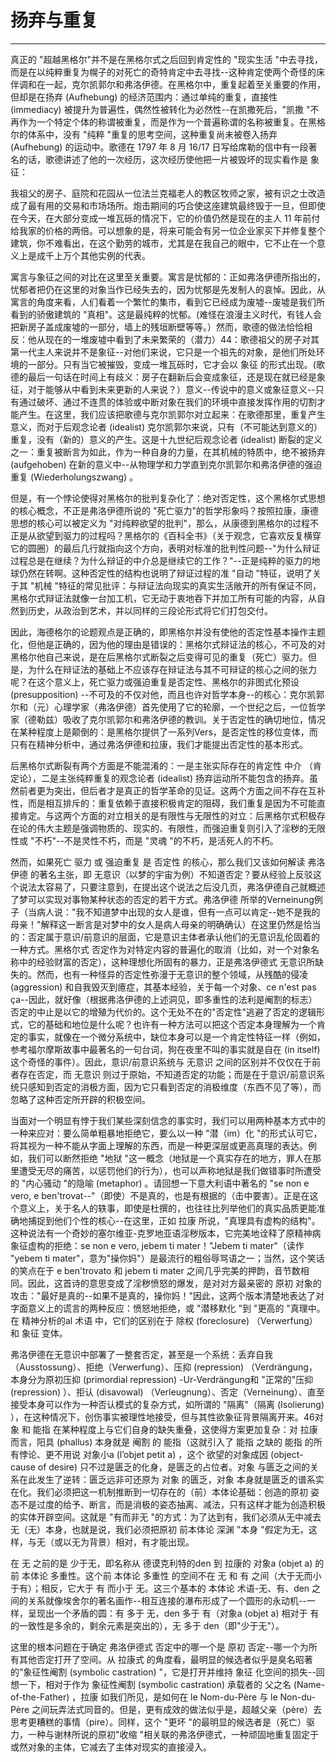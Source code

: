 # 扬弃与重复

------

真正的 "超越黑格尔"并不是在黑格尔式之后回到肯定性的 "现实生活 "中去寻找，而是在以纯粹重复为幌子的对死亡的奇特肯定中去寻找--这种肯定使两个奇怪的床伴调和在一起，克尔凯郭尔和弗洛伊德。在黑格尔中，重复起着至关重要的作用，但却是在扬弃 (Aufhebung) 的经济范围内：通过单纯的重复，直接性 (immediacy) 被提升为普遍性，偶然性被转化为必然性--在凯撒死后，"凯撒 "不再作为一个特定个体的称谓被重复，而是作为一个普遍称谓的名称被重复。在黑格尔的体系中，没有 "纯粹 "重复的思考空间，这种重复尚未被卷入扬弃 (Aufhebung) 的运动中。歌德在 1797 年 8 月 16/17 日写给席勒的信中有一段著名的话，歌德讲述了他的一次经历，这次经历使他把一片被毁坏的现实看作是 象征：

我祖父的房子、庭院和花园从一位法兰克福老人的教区牧师之家，被有识之士改造成了最有用的交易和市场场所。炮击期间的巧合使这座建筑最终毁于一旦，但即使在今天，在大部分变成一堆瓦砾的情况下，它的价值仍然是现在的主人 11 年前付给我家的价格的两倍。可以想象的是，将来可能会有另一位企业家买下并修复整个建筑，你不难看出，在这个勤劳的城市，尤其是在我自己的眼中，它不止在一个意义上是成千上万个其他实例的代表。

寓言与象征之间的对比在这里至关重要。寓言是忧郁的：正如弗洛伊德所指出的，忧郁者把仍在这里的对象当作已经失去的，因为忧郁是先发制人的哀悼。因此，从寓言的角度来看，人们看着一个繁忙的集市，看到它已经成为废墟--废墟是我们所看到的骄傲建筑的 "真相"。这是最纯粹的忧郁。(难怪在浪漫主义时代，有钱人会把新房子盖成废墟的一部分，墙上的残垣断壁等等。）然而，歌德的做法恰恰相反：他从现在的一堆废墟中看到了未来繁荣的（潜力）44：歌德祖父的房子对其第一代主人来说并不是象征--对他们来说，它只是一个祖先的对象，是他们所处环境的一部分。只有当它被摧毁，变成一堆瓦砾时，它才会以 象征 的形式出现。(歌德的最后一句话在时间上有歧义：房子在翻新后会变成象征，还是现在就已经是象征，对于能够从中看到未来更新的人来说？）意义--传说中的意义或象征意义--只有通过破坏、通过不连贯的体验或中断对象在我们的环境中直接发挥作用的切割才能产生。在这里，我们应该把歌德与克尔凯郭尔对立起来：在歌德那里，重复产生意义，而对于后观念论者 (idealist) 克尔凯郭尔来说，只有（不可能达到意义的）重复，没有（新的）意义的产生。这是十九世纪后观念论者 (idealist) 断裂的定义之一：重复被断言为如此，作为一种自身的力量，在其机械的特质中，绝不被扬弃 (aufgehoben) 在新的意义中--从物理学和力学直到克尔凯郭尔和弗洛伊德的强迫重复 (Wiederholungszwang) 。

但是，有一个悖论使得对黑格尔的批判复杂化了：绝对否定性，这个黑格尔式思想的核心概念，不正是弗洛伊德所说的 "死亡驱力"的哲学形象吗？按照拉康，康德思想的核心可以被定义为 "对纯粹欲望的批判"，那么，从康德到黑格尔的过程不正是从欲望到驱力的过程吗？黑格尔的《百科全书》（关于观念，它喜欢反复横穿它的圆圈）的最后几行就指向这个方向，表明对标准的批判性问题--"为什么辩证过程总是在继续？为什么辩证的中介总是继续它的工作？"--正是纯粹的驱力的地球仍然在转啊。这种否定性的结构也说明了辩证过程的准 "自动 "特征，说明了关于其 "机械 "特征的常见批评：与辩证法向现实的真实生活敞开的所有保证不同，黑格尔式辩证法就像一台加工机，它无动于衷地吞下并加工所有可能的内容，从自然到历史，从政治到艺术，并以同样的三段论形式将它们打包交付。

因此，海德格尔的论题观点是正确的，即黑格尔并没有使他的否定性基本操作主题化，但他是正确的，因为他的理由是错误的：黑格尔式辩证法的核心，不可及的对黑格尔他自己来说，是在后黑格尔式断裂之后变得可见的重复（死亡）驱力。但是，为什么在辩证法的基础上不应该存在辩证法与其不可辩证的核心之间的张力呢？在这个意义上，死亡驱力或强迫重复是否定性、黑格尔的非图式化预设 (presupposition) --不可及的不仅对他，而且也许对哲学本身--的核心：克尔凯郭尔和（元）心理学家（弗洛伊德）首先使用了它的轮廓，一个世纪之后，一位哲学家（德勒兹）吸收了克尔凯郭尔和弗洛伊德的教训。关于否定性的确切地位，情况在某种程度上是颠倒的：是黑格尔提供了一系列Vers，是否定性的移位变体，而只有在精神分析中，通过弗洛伊德和拉康，我们才能提出否定性的基本形式。

后黑格尔式断裂有两个方面是不能混淆的：一是主张实际存在的肯定性 中介 <m id=001438/>（肯定论），二是主张纯粹重复的观念论者 (idealist) 扬弃运动所不能包含的扬弃。虽然前者更为突出，但后者才是真正的哲学革命的见证。这两个方面之间不存在互补性，而是相互排斥的：重复依赖于直接积极肯定的阻碍，我们重复是因为不可能直接肯定。与这两个方面的对立相关的是有限性与无限性的对立：后黑格尔式积极存在论的伟大主题是强调物质的、现实的、有限性，而强迫重复则引入了淫秽的无限性或 "不朽"--不是灵性不朽，而是 "灵魂 "的不朽，是活死人的不朽。

然而，如果死亡 驱力 或 强迫重复 是 否定性 的核心，那么我们又该如何解读 弗洛伊德 的著名主张，即 无意识（以梦的宇宙为例）不知道否定？要从经验上反驳这个说法太容易了，只要注意到，在提出这个说法之后没几页，弗洛伊德自己就概述了梦可以实现对事物某种状态的否定的若干方式。弗洛伊德 所举的Verneinung例子（当病人说："我不知道梦中出现的女人是谁，但有一点可以肯定--她不是我的母亲！"解释这一断言是对梦中的女人是病人母亲的明确确认）在这里仍然是恰当的：否定属于意识/前意识的层面，它是意识主体者承认他们的无意识乱伦固着的一种方式。黑格尔式 否定作为对特定内容的普遍化的取消（比如，对一个对象名称中的经验财富的否定），这种理想化所固有的暴力，正是弗洛伊德式 无意识所缺失的。然而，也有一种怪异的否定性弥漫于无意识的整个领域，从残酷的侵凌 (aggression) 和自我毁灭到癔症，其基本经验，关于每一个对象、ce n'est pas ça--因此，就好像（根据弗洛伊德的上述洞见，即多重性的法利是阉割的标志）否定的中止是以它的增殖为代价的。这个无处不在的"否定性"逃避了否定的逻辑形式，它的基础和地位是什么呢？也许有一种方法可以把这个否定本身理解为一个肯定的事实，就像在一个微分系统中，缺位本身可以是一个肯定性特征一样（例如，参考福尔摩斯故事中最著名的一句台词，狗在夜里不叫的事实就是自在 (in itself) 这个奇怪的事件）。因此，意识/前意识系统与 无意识 之间的区别并不仅仅在于前者存在否定，而 无意识 则过于原始，不知道否定的功能；而是在于意识/前意识系统只感知到否定的消极方面，因为它只看到否定的消极维度（东西不见了等），而忽略了这种否定所开辟的积极空间。

当面对一个明显有悖于我们某些深刻信念的事实时，我们可以用两种基本方式中的一种来应对：要么简单粗暴地拒绝它，要么以一种 "潜（im）化 "的形式认可它，将其视为一种不能从字面上理解的东西，而是一种更深层或更高真理的表达。例如，我们可以断然拒绝 "地狱 "这一概念（地狱是一个真实存在的地方，罪人在那里遭受无尽的痛苦，以惩罚他们的行为），也可以声称地狱是我们做错事时所遭受的 "内心骚动 "的隐喻 (metaphor) 。请回想一下意大利语中著名的 "se non e vero, e ben'trovat--"（即使）不是真的，也是有根据的（击中要害）。正是在这个意义上，关于名人的轶事，即使是杜撰的，也往往比列举他们的真实品质更能准确地捕捉到他们个性的核心--在这里，正如 拉康 所说，"真理具有虚构的结构"。这种说法有一个奇妙的塞尔维亚-克罗地亚语淫秽版本，它完美地诠释了原精神病象征虚构的拒绝：se non e vero, jebem ti mater！"Jebem ti mater"（读作 "yebem ti mater"，意为"操你妈"）是最流行的粗俗辱骂语之一；当然，这个笑话的笑点在于 e ben'trovato 和 jebem ti mater 之间几乎完美的押韵，音节数相同。因此，这首诗的意思变成了淫秽愤怒的爆发，是对对方最亲密的 原初 对象的攻击："最好是真的--如果不是真的，操你妈！"因此，这两个版本清楚地表达了对字面意义上的谎言的两种反应：愤怒地拒绝，或 "潜移默化 "到 "更高的 "真理中。在 精神分析的al 术语 中，它们的区别在于 除权 (foreclosure) （Verwerfung）和 象征 变体。

弗洛伊德在无意识中部署了一整套否定，甚至是一个系统：丢弃自我（Ausstossung）、拒绝（Verwerfung）、压抑 (repression) （Verdrängung，本身分为原初压抑 (primordial repression) -Ur-Verdrängung和 "正常的"压抑 (repression) ）、拒认 (disavowal) （Verleugnung）、否定（Verneinung）、直至接受本身可以作为一种否认模式的复杂方式，如所谓的 "隔离"（隔离 (Isolierung) ），在这种情况下，创伤事实被理性地接受，但与其性欲象征背景隔离开来。46对象 和 能指 在某种程度上与它们自身的缺失重叠，这使得方案更加复杂：对 拉康 而言，阳具 (phallus) 本身就是 阉割 的 能指（这就引入了 能指 之缺的 能指 的所有悖论、更不用说 对象小a (l’objet petit a) ，这个 欲望的对象成因 (object-cause of desire) 只不过是匮乏的化身，是匮乏的占位者。对象 与匮乏之间的关系在此发生了逆转：匮乏远非可还原为 对象 的匮乏，对象 本身就是匮乏的谱系实在化。我们必须把这一机制推断到一切存在的（前）本体论基础：创造的原初 姿态不是过度的给予、断言，而是消极的姿态抽离、减法，只有这样才能为创造积极的实体开辟空间。这就是 "有而非无 "的方式：为了达到有，我们必须从无中减去无（无）本身，也就是说，我们必须把原初 前本体论 深渊 "本身 "假定为无，这样，与无（或以无为背景）相对，有才能出现。

在 无 之前的是 少于无，即名称从 德谟克利特的den 到 拉康的 对象a (objet a) 的前 本体论 多重性。这个前 本体论 多重性 的空间不在 无 和 有 之间（大于无而小于有）；相反，它大于 有 而小于 无。这三个基本的 本体论 术语-无、有、den 之间的关系就像埃舍尔的著名画作--相互连接的瀑布形成了一个圆形的永动机--一样，呈现出一个矛盾的圆：有 多于 无，den 多于 有（对象a (objet a) 相对于 有的一致性是多余的，剩余元素是突出的），无 多于 den（即"少于无"）。

这里的根本问题在于确定 弗洛伊德式 否定中的哪一个是 原初 否定--哪一个为所有其他否定打开了空间。从 拉康式 的角度看，最明显的候选者似乎是臭名昭著的"象征性阉割 (symbolic castration) "，它是打开并维持 象征 化空间的损失--回想一下，相对于作为 象征性阉割 (symbolic castration) 承载者的 父之名 (Name-of-the-Father) ，拉康 如我们所见，是如何在 le Nom-du-Père 与 le Non-du-Père 之间玩弄法式同音的。但是，更有成效的做法似乎是，超越父亲（père）去思考更糟糕的事情（pire）。同样，这个 "更坏 "的最明显的候选者是（死亡）驱力，一种与谢林所说的原初"收缩 "相关联的弗洛伊德式，一种顽固地重复固定于或然对象的主体，它减去了主体对现实的直接浸入。
